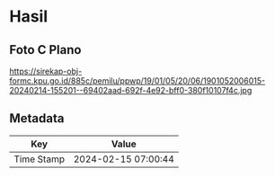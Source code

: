 # Hasil

## Foto C Plano

https://sirekap-obj-formc.kpu.go.id/885c/pemilu/ppwp/19/01/05/20/06/1901052006015-20240214-155201--69402aad-692f-4e92-bff0-380f10107f4c.jpg


## Metadata

| Key        | Value               |
| ---------- | ------------------- |
| Time Stamp | 2024-02-15 07:00:44 |




